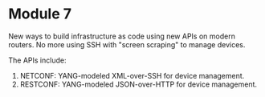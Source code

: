 # Module 7
New ways to build infrastructure as code using new APIs on modern routers.
No more using SSH with "screen scraping" to manage devices.

The APIs include:

1. NETCONF: YANG-modeled XML-over-SSH for device management.
2. RESTCONF: YANG-modeled JSON-over-HTTP for device management.
